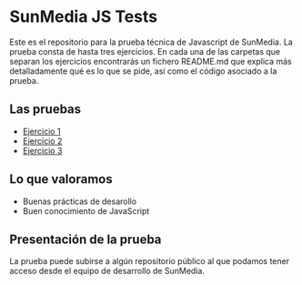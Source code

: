 # SunMedia JS Tests

Este es el repositorio para la prueba técnica de Javascript de SunMedia.
La prueba consta de hasta tres ejercicios. En cada una de las carpetas que separan los ejercicios encontrarás un fichero README.md que explica más detalladamente qué es lo que se pide, así como el código asociado a la prueba.

## Las pruebas

- [Ejercicio 1](./exercise-1)
- [Ejercicio 2](./exercise-2)
- [Ejercicio 3](./exercise-3)

## Lo que valoramos

- Buenas prácticas de desarollo
- Buen conocimiento de JavaScript

## Presentación de la prueba

La prueba puede subirse a algún repositorio público al que podamos tener acceso desde el equipo de desarrollo de SunMedia.
